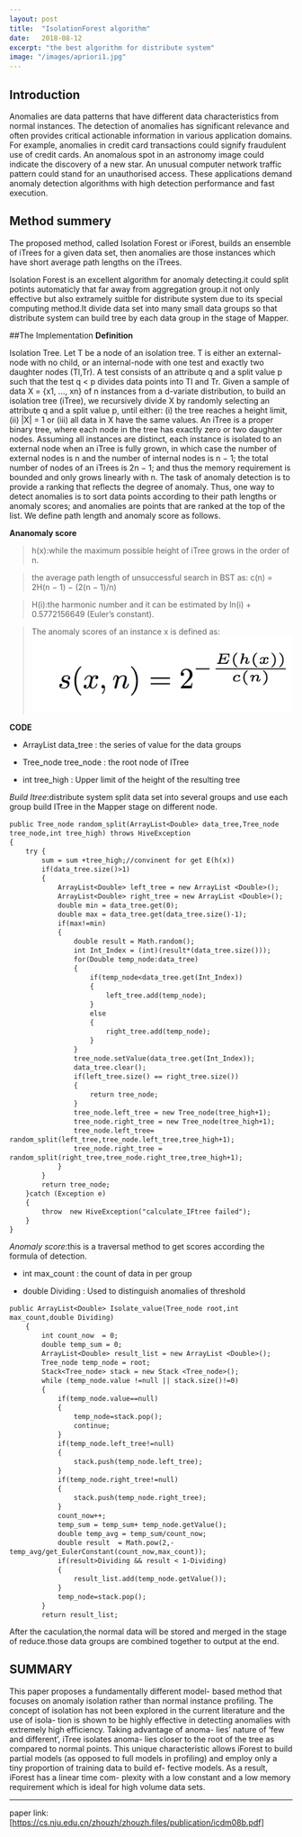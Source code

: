 ```yaml
---
layout: post
title:  "IsolationForest algorithm"
date:   2018-08-12
excerpt: "the best algorithm for distribute system"
image: "/images/apriori1.jpg"
---
```


## Introduction
Anomalies are data patterns that have different data characteristics
from normal instances. The detection of anomalies
has significant relevance and often provides critical actionable
information in various application domains. For
example, anomalies in credit card transactions could signify
fraudulent use of credit cards. An anomalous spot in an astronomy
image could indicate the discovery of a new star.
An unusual computer network traffic pattern could stand
for an unauthorised access. These applications demand
anomaly detection algorithms with high detection performance
and fast execution.

## Method summery
The proposed method, called Isolation Forest or iForest,
builds an ensemble of iTrees for a given data set, then
anomalies are those instances which have short average path
lengths on the iTrees.

Isolation Forest is an excellent algorithm for anomaly detecting.it could split potints automaticly that far away from 
aggregation group.it not only effective but also extramely suitble for distribute system due to its special computing 
method.It divide data set into many small data groups so that distribute system can build tree by each data group in the 
stage of Mapper.

##The Implementation
__Definition__ 

Isolation Tree. Let T be a node of an isolation
tree. T is either an external-node with no child, or an
internal-node with one test and exactly two daughter nodes
(Tl,Tr). A test consists of an attribute q and a split value p
such that the test q < p divides data points into Tl and Tr.
Given a sample of data X = {x1, ..., xn} of n instances
from a d-variate distribution, to build an isolation
tree (iTree), we recursively divide X by randomly selecting
an attribute q and a split value p, until either: (i) the
tree reaches a height limit, (ii) |X| = 1 or (iii) all data in
X have the same values. An iTree is a proper binary tree,
where each node in the tree has exactly zero or two daughter
nodes. Assuming all instances are distinct, each instance is
isolated to an external node when an iTree is fully grown, in
which case the number of external nodes is n and the number
of internal nodes is n − 1; the total number of nodes
of an iTrees is 2n − 1; and thus the memory requirement is
bounded and only grows linearly with n.
The task of anomaly detection is to provide a ranking
that reflects the degree of anomaly. Thus, one way to detect
anomalies is to sort data points according to their path
lengths or anomaly scores; and anomalies are points that
are ranked at the top of the list. We define path length and
anomaly score as follows.

__Ananomaly score__ 

>h(x):while the maximum possible height of iTree grows in the order of n.

>the average path length of unsuccessful search in BST as:  c(n) = 2H(n − 1) − (2(n − 1)/n)

>H(i):the harmonic number and it can be estimated by ln(i) + 0.5772156649 (Euler’s constant).

>The anomaly scores of an instance x is defined as: ![image](/images/if_airo.png)

__CODE__

* ArrayList<Double> data_tree : the series of value for the data groups

* Tree_node tree_node : the root node of ITree

* int tree_high : Upper limit of the height of the resulting tree


_Build Itree_:distribute system split data set into several groups and use each group build ITree in the Mapper stage on
different node.


```
public Tree_node random_split(ArrayList<Double> data_tree,Tree_node tree_node,int tree_high) throws HiveException
{
    try {
        sum = sum +tree_high;//convinent for get E(h(x))
        if(data_tree.size()>1)
        {
            ArrayList<Double> left_tree = new ArrayList <Double>();
            ArrayList<Double> right_tree = new ArrayList <Double>();
            double min = data_tree.get(0);
            double max = data_tree.get(data_tree.size()-1);
            if(max!=min)
            {
                double result = Math.random();
                int Int_Index = (int)(result*(data_tree.size()));
                for(Double temp_node:data_tree)
                {
                    if(temp_node<data_tree.get(Int_Index))
                    {
                        left_tree.add(temp_node);
                    }
                    else
                    {
                        right_tree.add(temp_node);
                    }
                }
                tree_node.setValue(data_tree.get(Int_Index));
                data_tree.clear();
                if(left_tree.size() == right_tree.size())
                {
                    return tree_node;
                }
                tree_node.left_tree = new Tree_node(tree_high+1);
                tree_node.right_tree = new Tree_node(tree_high+1);
                tree_node.left_tree= random_split(left_tree,tree_node.left_tree,tree_high+1);
                tree_node.right_tree = random_split(right_tree,tree_node.right_tree,tree_high+1);
            }
        }
        return tree_node;
    }catch (Exception e)
    {
        throw  new HiveException("calculate_IFtree failed");
    }
}
```

_Anomaly score_:this is a traversal method to get scores according the formula of detection.

* int max_count : the count of data in per group

* double Dividing : Used to distinguish anomalies of threshold


```
public ArrayList<Double> Isolate_value(Tree_node root,int max_count,double Dividing)
    {
        int count_now  = 0;
        double temp_sum = 0;
        ArrayList<Double> result_list = new ArrayList <Double>();
        Tree_node temp_node = root;
        Stack<Tree_node> stack = new Stack <Tree_node>();
        while (temp_node.value !=null || stack.size()!=0)
        {
            if(temp_node.value==null)
            {
                temp_node=stack.pop();
                continue;
            }
            if(temp_node.left_tree!=null)
            {
                stack.push(temp_node.left_tree);
            }
            if(temp_node.right_tree!=null)
            {
                stack.push(temp_node.right_tree);
            }
            count_now++;
            temp_sum = temp_sum+ temp_node.getValue();
            double temp_avg = temp_sum/count_now;
            double result  = Math.pow(2,-temp_avg/get_EulerConstant(count_now,max_count));
            if(result>Dividing && result < 1-Dividing)
            {
                result_list.add(temp_node.getValue());
            }
            temp_node=stack.pop();
        }
        return result_list;
```

After the caculation,the normal data will be stored and merged in the stage of reduce.those data groups are combined together
to output at the end. 

## SUMMARY
This paper proposes a fundamentally different model- based method that focuses on anomaly isolation rather than normal instance
 profiling. The concept of isolation has not been explored in the current literature and the use of 
 isola- tion is shown to be highly effective in detecting anomalies with extremely high efficiency. 
 Taking advantage of anoma- lies’ nature of ‘few and different’, iTree isolates anoma- lies closer to the root of the tree as compared to normal points.
  This unique characteristic allows iForest to build partial models (as opposed to full models in profiling) and employ only a tiny proportion of training data to build ef- fective models.
  As a result, iForest has a linear time com- plexity with a low constant and a low memory requirement which is ideal for high volume data sets.
  
 ***
 paper link:[https://cs.nju.edu.cn/zhouzh/zhouzh.files/publication/icdm08b.pdf]